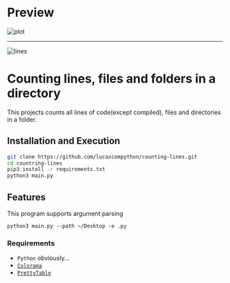 # Preview
![plot](https://cdn.discordapp.com/attachments/626449728988774401/917097656319357028/unknown.png "Image")

---
![lines](https://img.shields.io/tokei/lines/github/lucascompython/counting-lines)
# Counting lines, files and folders in a directory 

This projects counts all lines of code(except compiled), files and directories in a folder.

## Installation and Execution 
```sh
git clone https://github.com/lucascompython/counting-lines.git
cd countring-lines
pip3 install -r requirements.txt
python3 main.py
```
## Features

This program supports argument parsing

    python3 main.py --path ~/Desktop -e .py

### Requirements

- `Python` obviously...
- [`Colorama`](https://pypi.org/project/colorama/)
- [`PrettyTable`](https://pypi.org/project/prettytable/)

